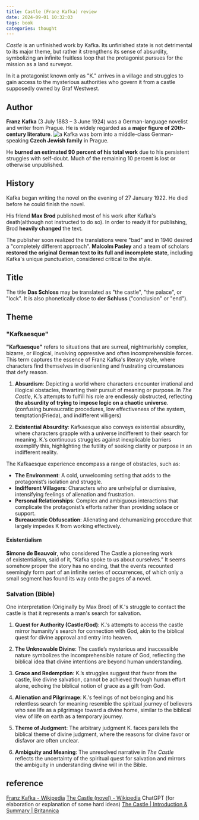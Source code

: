 ```yaml
---
title: Castle (Franz Kafka) review
date: 2024-09-01 10:32:03
tags: book
categories: thought
---
```


*Castle* is an unfinished work by Kafka. Its unfinished state is not detrimental to its major theme, but rather it strengthens its sense of absurdity, symbolizing an infinite fruitless loop that the protagonist pursues for the mission as a land surveyor.

In it a protagonist known only as "K." arrives in a village and struggles to gain access to the mysterious authorities who govern it from a castle supposedly owned by Graf Westwest.

## Author

**Franz Kafka** (3 July 1883 – 3 June 1924) was a German-language novelist and writer from Prague. He is widely regarded as a **major figure of 20th-century literature**. 
![](<https:/blog.gu33gu.asia/_resources/Pasted image 20240901100544 1.png> "a")
Kafka was born into a middle-class German-speaking **Czech Jewish family** in Prague.

He **burned an estimated 90 percent of his total work** due to his persistent struggles with self-doubt. Much of the remaining 10 percent is lost or otherwise unpublished.

## History
Kafka began writing the novel on the evening of 27 January 1922. He died before he could finish the novel.

His friend **Max Brod** published most of his work after Kafka's death(although not instructed to do so). In order to ready it for publishing, Brod **heavily changed** the text. 

The publisher soon realized the translations were "bad" and in 1940 desired a "completely different approach". **Malcolm Pasley**
and a team of scholars **restored the original German text to its full and incomplete state**, including Kafka's unique punctuation, considered critical to the style.

## Title

The title __Das Schloss__ may be translated as "the castle", "the palace", or "lock". It is also phonetically close to __der Schluss__ ("conclusion" or "end").

## Theme

### "Kafkaesque"

**"Kafkaesque"** refers to situations that are surreal, nightmarishly complex, bizarre, or illogical, involving oppressive and often incomprehensible forces. This term captures the essence of Franz Kafka's literary style, where characters find themselves in disorienting and frustrating circumstances that defy reason.

1. **Absurdism**: Depicting a world where characters encounter irrational and illogical obstacles, thwarting their pursuit of meaning or purpose. In *The Castle*, K.’s attempts to fulfill his role are endlessly obstructed, reflecting **the absurdity of trying to impose logic on a chaotic universe**. (confusing bureaucratic procedures, low effectiveness of the system, temptation(Frieda), and indifferent villigers)

2. **Existential Absurdity**: Kafkaesque also conveys existential absurdity, where characters grapple with a universe indifferent to their search for meaning. K.’s continuous struggles against inexplicable barriers exemplify this, highlighting the futility of seeking clarity or purpose in an indifferent reality.

The Kafkaesque experience encompass a range of obstacles, such as:

- **The Environment**: A cold, unwelcoming setting that adds to the protagonist’s isolation and struggle.
- **Indifferent Villagers**: Characters who are unhelpful or dismissive, intensifying feelings of alienation and frustration.
- **Personal Relationships**: Complex and ambiguous interactions that complicate the protagonist’s efforts rather than providing solace or support.
- **Bureaucratic Obfuscation**: Alienating and dehumanizing procedure that largely impedes K from working effectively.

#### Existentialism

**Simone de Beauvoir**, who considered The Castle a pioneering work of existentialism, said of it, “Kafka spoke to us about ourselves.” It seems somehow proper the story has no ending, that the events recounted seemingly form part of an infinite series of occurrences, of which only a small segment has found its way onto the pages of a novel.

### Salvation (Bible)
One interpretation (Originally by Max Brod) of K.'s struggle to contact the castle is that it represents a man's search for salvation. 

1. **Quest for Authority (Castle/God)**: K.'s attempts to access the castle mirror humanity's search for connection with God, akin to the biblical quest for divine approval and entry into heaven.

2. **The Unknowable Divine**: The castle’s mysterious and inaccessible nature symbolizes the incomprehensible nature of God, reflecting the biblical idea that divine intentions are beyond human understanding.

3. **Grace and Redemption**: K.’s struggles suggest that favor from the castle, like divine salvation, cannot be achieved through human effort alone, echoing the biblical notion of grace as a gift from God.

4. **Alienation and Pilgrimage**: K.'s feelings of not belonging and his relentless search for meaning resemble the spiritual journey of believers who see life as a pilgrimage toward a divine home, similar to the biblical view of life on earth as a temporary journey.

5. **Theme of Judgment**: The arbitrary judgment K. faces parallels the biblical theme of divine judgment, where the reasons for divine favor or disfavor are often unclear.

6. **Ambiguity and Meaning**: The unresolved narrative in *The Castle* reflects the uncertainty of the spiritual quest for salvation and mirrors the ambiguity in understanding divine will in the Bible.



## reference

[Franz Kafka - Wikipedia](https://en.wikipedia.org/wiki/Franz_Kafka#Critical_response)
[The Castle (novel) - Wikipedia](https://en.wikipedia.org/wiki/The_Castle_(novel)#)
ChatGPT (for elaboration or explanation of some hard ideas)
[The Castle | Introduction & Summary | Britannica](https://www.britannica.com/topic/The-Castle-novel-by-Kafka)

